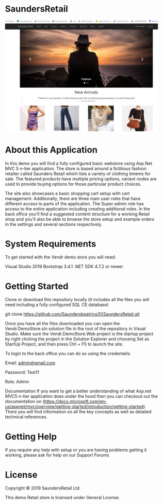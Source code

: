 # SaundersRetail

![Image](https://github.com/Saundersbeatrice31/SaundersRetail/blob/master/SaundersRetail.WebMVC/Content/assests/Homepage.jpg)

# About this Application
In this demo you will find a fully configured basic webstore using Asp.Net MVC 5 n-tier application. The store is based around a fictitious fashion retailer called Saunders Retail which lists a variety of clothing itmems for sale.  The featured products have multiple pricing options, variant nodes are used to provide buying options for those particular product choices.

The site also showcases a basic shopping cart setup with cart management. Additionally, there are three main user roles that have different access to parts of the application.  The Super admin role has access to the entire application including creating additional roles. 
In the back office you'll find a suggested content structure for a working Retail shop  and you'll also be able to browse the store setup and example orders in the settings and several sections respectively.


# System Requirements
To get started with the Vendr demo store you will need:

Visual Studio 2019
Bootstrap 3.4.1
.NET SDK 4.7.2 or newer

# Getting Started
Clone or download this repository locally (it includes all the files you will need including a fully configured SQL CE database)

git clone https://github.com/Saundersbeatrice31/SaundersRetail.git

Once you have all the files downloaded you can open the Vendr.DemoStore.sln solution file in the root of the repository in Visual Studio. Make sure the Vendr.DemoStore.Web project is the startup project by right clicking the project in the Solution Explorer and choosing Set as StartUp Project, and then press Ctrl + F5 to launch the site.

To login to the back office you can do so using the credentails:

Email: admin@gmail.com

Password: Test11

Role: Admin

Documentation
If you want to get a better understanding of what Asp.net MVC5 n-tier application does under the hood then you can checkout out the documentation on (https://docs.microsoft.com/en-us/aspnet/mvc/overview/getting-started/introduction/getting-started). There you will find information on all the key concepts as well as detailed technical references.

# Getting Help
If you require any help with setup or you are having problems getting it working, please ask for help on our Support Forums


# License
Copyright © 2019 SaundersRetail Ltd

This demo  Retail store is licensed under General License.
